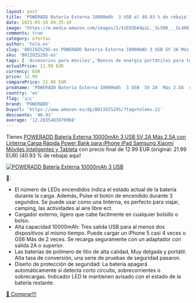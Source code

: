```yaml
---
layout: post
title: 'POWERADD Batería Externa 10000mAh  3 USB al 40.93 % de rebaja'
date: 2021-05-10 09:35:19
image: 'https://m.media-amazon.com/images/I/41EOZbA4piL._SL500_._SL400_.jpg'
comments: true
category: ofertas
author: 'tole.es'
slug: 'B01IOZS29S-es POWERADD Batería Externa 10000mAh 3 USB 5V 2A Más 2.5A con...'
sku: 'B01IOZS29S-es'
tags: [ 'Accesorios para móviles','Bancos de energía portátiles para teléfonos móviles','Cargadores para móviles','Comunicación móvil y accesorios','Electrónica','ipad','iphone','poweradd', ]
actualPrice: 12.99 EUR
currency: EUR
price: 12.99
comparePrice: 21.99 EUR
prodname: 'POWERADD Batería Externa 10000mAh  3 USB  5V 2A  Más 2.5A  con Linterna  Carga Rápida Power Bank para iPhone iPad Samsung Xiaomi Móviles Inteligentes y Tableta'
country: 'es'
flag: '🇪🇸'
brand: 'POWERADD'
buyurl: 'https://www.amazon.es/dp/B01IOZS29S/?tag=tolees-21'
descuento: '40.93'
average: '12.2835483870968'
---
```


Tienes [POWERADD Batería Externa 10000mAh  3 USB  5V 2A  Más 2.5A  con Linterna  Carga Rápida Power Bank para iPhone iPad Samsung Xiaomi Móviles Inteligentes y Tableta](https://www.amazon.es/dp/B01IOZS29S/?tag=tolees-21) con precio final de  12.99 EUR (original: 21.99 EUR) (40.93 %  de rebaja) aqui!

[![POWERADD Batería Externa 10000mAh  3 USB](https://m.media-amazon.com/images/I/41EOZbA4piL._SL500_._SL400_.jpg)](https://www.amazon.es/dp/B01IOZS29S/?tag=tolees-21)

🔎:

- El número de LEDs encendidos indica el estado actual de la batería durante la carga. Además, Pulse el botón de encendido durante 3 segundos. Se puede usar como una linterna, es perfecto para viajar, camping, las actividades al aire libre ect.
- Cargador externo, ligero que cabe facilmente en cualquier bolsillo o bolso.
- Alta capacidad 10000mAh: Tres salida USB para al menos dos dispositivos al mismo tiempo. Puede cargar un iPhone 5 casi 4 veces o GS6 Más de 2 veces. Se recarga seguramente con un adaptador con salida 2A o superior.
- Las baterías de polímero de litio de alta calidad, Muy delgada y portátil. Alta tasa de conversión, una serie de pruebas de seguridad pasaron.
- Diseño de protección de seguridad: La batería apagará automáticamente si detecta corto circuito, sobrecorrientes o sobrecargas. Indicador LED le mantienen avisado con el estado de la batería restante.

[🛒 Comprar!!!](https://www.amazon.es/dp/B01IOZS29S/?tag=tolees-21)

